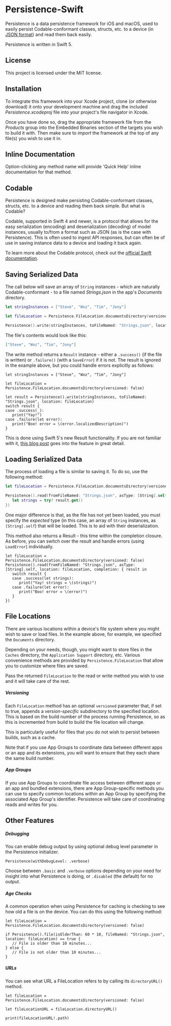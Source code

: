 # Persistence-Swift

Persistence is a data persistence framework for iOS and macOS, used to easily persist Codable-conformant classes, structs, etc. to a device (in [JSON format](https://en.wikipedia.org/wiki/JSON)) and read them back easily.

Persistence is written in Swift 5.

## License

This project is licensed under the MIT license.

## Installation

To integrate this framework into your Xcode project, clone (or otherwise download) it onto your development machine and drag the included _Persistence.xcodeproj_ file into your project's file navigator in Xcode.

Once you have done so, drag the appropriate framework file from the _Products_ group into the Embedded Binaries section of the targets you wish to build it with. Then make sure to _import_ the framework at the top of any file(s) you wish to use it in.

## Inline Documentation

Option-clicking any method name will provide 'Quick Help' inline documentation for that method.

## Codable

Persistence is designed make persisting Codable-conformant classes, structs, etc. to a device and reading them back simple. But what is Codable?

Codable, supported in Swift 4 and newer, is a protocol that allows for the easy serialization (encoding) and deserialization (decoding) of model instances, usually to/from a format such as JSON (as is the case with Persistence). This is often used to ingest API responses, but can often be of use in saving instance data to a device and loading it back again.

To learn more about the Codable protocol, check out the [official Swift documentation](https://developer.apple.com/documentation/swift/codable).

## Saving Serialized Data

The call below will save an array of `String` instances - which are naturally Codable-conformant - to a file named _Strings.json_ in the app's _Documents_ directory.

```swift
let stringInstances = ["Steve", "Woz", "Tim", "Jony"]

let fileLocation = Persistence.FileLocation.documentsDirectory(versioned: false)

Persistence().write(stringInstances, toFileNamed: "Strings.json", location: fileLocation)
```

The file's contents would look like this:

```json
["Steve", "Woz", "Tim", "Jony"]
```

The write method returns a `Result` instance - either a `.success()` (if the file is written) or `.failure()` (with a `SaveError`) if it is not. The result is ignored in the example above, but you could handle errors explicitly as follows:

```
let stringInstances = ["Steve", "Woz", "Tim", "Jony"]

let fileLocation = Persistence.FileLocation.documentsDirectory(versioned: false)

let result = Persistence().write(stringInstances, toFileNamed: "Strings.json", location: fileLocation)
switch result {
case .success(_):
   print("Yay!")
case .failure(let error):
   print("Boo! error = \(error.localizedDescription)")
}
```

This is done using Swift 5's new Result functionality. If you are not familiar with it, [this blog post](https://theswiftdev.com/2019/01/28/how-to-use-the-result-type-to-handle-errors-in-swift/) goes into the feature in great detail.

## Loading Serialized Data

The process of loading a file is similar to saving it. To do so, use the following method:

```swift
let fileLocation = Persistence.FileLocation.documentsDirectory(versioned: false)

Persistence().read(fromFileNamed: "Strings.json", asType: [String].self, location: fileLocation, completion: { result in
   let strings = try? result.get()
})
```

One major difference is that, as the file has not yet been loaded, you must specify the _expected_ type (in this case, an array of `String` instances, as `[String].self`) that will be loaded. This is to aid with their deserialization.

This method also returns a Result - this time within the completion closure. As before, you can switch over the result and handle errors (using `LoadError`) individually.

```
let fileLocation = Persistence.FileLocation.documentsDirectory(versioned: false)
Persistence().read(fromFileNamed: "Strings.json", asType: [String].self, location: fileLocation, completion: { result in
   switch result {
   case .success(let strings):
      print("Yay! strings = \(strings)")
   case .failure(let error):
      print("Boo! error = \(error)")
   }
})
```

## File Locations

There are various locations within a device's file system where you might wish to save or load files. In the example above, for example, we specified the `Documents` directory.

Depending on your needs, though, you might want to store files in the `Caches` directory, the `Application Support` directory, etc. Various convenience methods are provided by `Persistence.FileLocation` that allow you to customize where files are saved.

Pass the returned `FileLocation` to the read or write method you wish to use and it will take care of the rest.

##### Versioning

Each `FileLocation` method has an optional `versioned` parameter that, if set to true, appends a _version-specific_ subdirectory to the specified location. This is based on the build number of the process running Persistence, so as this is incremented from build to build the file location will change.

This is particularly useful for files that you do not wish to persist between builds, such as a cache.

Note that if you use App Groups to coordinate data between different apps or an app and its extensions, you will want to ensure that they each share the same build number.

##### App Groups

If you use App Groups to coordinate file access between different apps or an app and bundled extensions, there are App Group-specific methods you can use to specify common locations _within_ an App Group by specifying the associated App Group's identifier. Persistence will take care of coordinating reads and writes for you.

## Other Features

##### Debugging

You can enable debug output by using optional debug level parameter in the Persistence initializer.

```
Persistence(withDebugLevel: .verbose)
```

Choose between `.basic` and `.verbose` options depending on your need for insight into what Persistence is doing, or `.disabled` (the default) for no output.

##### Age Checks

A common operation when using Persistence for caching is checking to see how old a file is on the device. You can do this using the following method:

```
let fileLocation = Persistence.FileLocation.documentsDirectory(versioned: false)

if Persistence().file(isOlderThan: 60 * 10, fileNamed: "Strings.json", location: fileLocation) == true {
   // File is older than 10 minutes...
} else {
   // File is not older than 10 minutes...
}
```

##### URLs

You can see what URL a FileLocation refers to by calling its `directoryURL()` method.

```
let fileLocation = Persistence.FileLocation.documentsDirectory(versioned: false)

let fileLocationURL = fileLocation.directoryURL()

print(fileLocationURL!.path)
```

